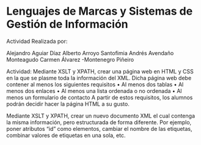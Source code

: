 # Lenguajes de Marcas y Sistemas de Gestión de Información


Actividad Realizada por:

Alejandro Aguiar Díaz 
Alberto Arroyo Santofimia 
Andrés Avendaño Monteagudo 
Carmen Álvarez -Montenegro Piñeiro

Actividad:
Mediante XSLT y XPATH, crear una página web en HTML y CSS en la que se plasme toda la información del XML. Dicha página web debe contener al menos los siguientes requisitos
•	Al menos dos tablas
•	Al menos dos enlaces
•	Al menos una lista ordenada o no ordenada
•	Al menos un formulario de contacto
A partir de estos requisitos, los alumnos podrán decidir hacer la página HTML a su gusto.

Mediante XSLT y XPATH, crear un nuevo documento XML el cual contenga la misma información, pero estructurada de forma diferente. Por ejemplo, poner atributos “id” como elementos, cambiar el nombre de las etiquetas, combinar valores de etiquetas en una sola, etc.

